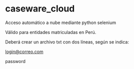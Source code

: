 # caseware_cloud
Acceso automático a nube mediante python selenium

Válido para entidades matriculadas en Perú.

Deberá crear un archivo txt con dos líneas, según se indica:

login@correo.com

password
